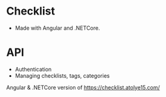 # Checklist

- Made with Angular and .NETCore.

# API

- Authentication
- Managing checklists, tags, categories

Angular & .NETCore version of https://checklist.atolye15.com/

